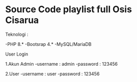 # Source Code playlist full Osis Cisarua

Teknologi :

-PHP 8.*
-Bootsrap 4.*
-MySQL/MariaDB


User Login

1.Akun Admin
-username : admin
-password : 123456

2.User
-username : user
-password : 123456